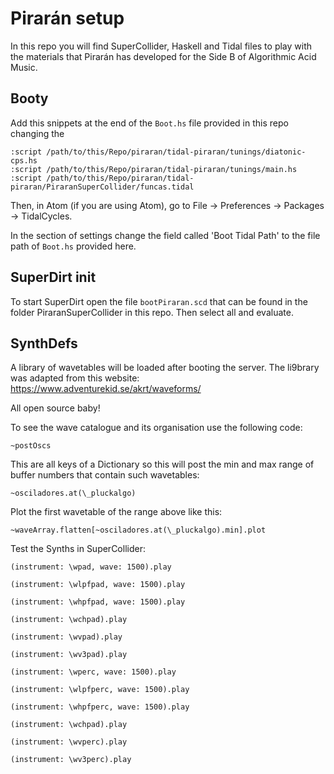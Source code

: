 # Pirarán setup

In this repo you will find SuperCollider, Haskell and Tidal files to play with the materials that Pirarán has developed for the Side B of Algorithmic Acid Music.

## Booty

Add this snippets at the end of the `Boot.hs` file provided in this repo changing the

```
:script /path/to/this/Repo/piraran/tidal-piraran/tunings/diatonic-cps.hs
:script /path/to/this/Repo/piraran/tidal-piraran/tunings/main.hs
:script /path/to/this/Repo/piraran/tidal-piraran/PiraranSuperCollider/funcas.tidal
```

Then, in Atom (if you are using Atom), go to File -> Preferences -> Packages -> TidalCycles.

In the section of settings change the field called 'Boot Tidal Path' to the file path of `Boot.hs` provided here.

## SuperDirt init

To start SuperDirt open the file `bootPiraran.scd` that can be found in the folder PiraranSuperCollider in this repo. Then select all and evaluate.

## SynthDefs

A library of wavetables will be loaded after booting the server. The li9brary was adapted from this website: https://www.adventurekid.se/akrt/waveforms/

All open source baby!

To see the wave catalogue and its organisation use the following code:

`~postOscs`

This are all keys of a Dictionary so this will post the min and max range of buffer numbers that contain such wavetables:

`~osciladores.at(\_pluckalgo)`

Plot the first wavetable of the range above like this:

`~waveArray.flatten[~osciladores.at(\_pluckalgo).min].plot`

Test the Synths in SuperCollider:

`(instrument: \wpad, wave: 1500).play`

`(instrument: \wlpfpad, wave: 1500).play`

`(instrument: \whpfpad, wave: 1500).play`

`(instrument: \wchpad).play`

`(instrument: \wvpad).play`

`(instrument: \wv3pad).play`

`(instrument: \wperc, wave: 1500).play`

`(instrument: \wlpfperc, wave: 1500).play`

`(instrument: \whpfperc, wave: 1500).play`

`(instrument: \wchpad).play`

`(instrument: \wvperc).play`

`(instrument: \wv3perc).play`
